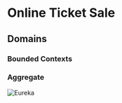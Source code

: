 # Online Ticket Sale

## Domains

### Bounded Contexts

### Aggregate


![Eureka](https://github.com/General-Studies/domain-driven-design/jm-87-online-ticket-sale/der.png)